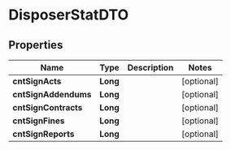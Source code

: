 

# DisposerStatDTO

## Properties

Name | Type | Description | Notes
------------ | ------------- | ------------- | -------------
**cntSignActs** | **Long** |  |  [optional]
**cntSignAddendums** | **Long** |  |  [optional]
**cntSignContracts** | **Long** |  |  [optional]
**cntSignFines** | **Long** |  |  [optional]
**cntSignReports** | **Long** |  |  [optional]



